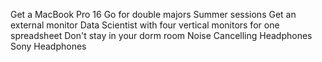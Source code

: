 Get a MacBook Pro 16
Go for double majors
    Summer sessions
Get an external monitor
    Data Scientist with four vertical monitors for one spreadsheet
Don't stay in your dorm room
Noise Cancelling Headphones  Sony Headphones
